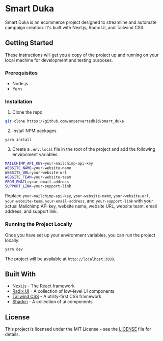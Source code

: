 # Smart Duka

Smart Duka is an ecommerce project designed to streamline and automate campaign creation. It's built with Next.js, Radix UI, and Tailwind CSS.

## Getting Started

These instructions will get you a copy of the project up and running on your local machine for development and testing purposes.

### Prerequisites

- Node.js
- Yarn

### Installation

1. Clone the repo
```sh
git clone https://github.com/unpervertedkid/smart_duka
```

2. Install NPM packages
```sh
yarn install
```

3. Create a `.env.local` file in the root of the project and add the following environment variables
```sh
MAILCHIMP_API_KEY=your-mailchimp-api-key
WEBSITE_NAME=your-website-name
WEBSITE_URL=your-website-url
WEBSITE_TEAM=your-website-team
FROM_EMAIL=your-email-address
SUPPORT_LINK=your-support-link
```

Replace `your-mailchimp-api-key`, `your-website-nam`e, `your-website-url`, `your-website-team`, `your-email-address`, and `your-support-link` with your actual Mailchimp API key, website name, website URL, website team, email address, and support link.

### Running the Project Locally

Once you have set up your environment variables, you can run the project locally:

```sh
yarn dev
```

The project will be available at `http://localhost:3000`.

## Built With

- [Next.js](https://nextjs.org/) - The React framework
- [Radix UI](https://radix-ui.com/) - A collection of low-level UI components
- [Tailwind CSS](https://tailwindcss.com/) - A utility-first CSS framework
- [Shadcn](https://shadcn.com/) - A collection of ui components

## License

This project is licensed under the MIT License - see the [LICENSE](LICENSE) file for details.